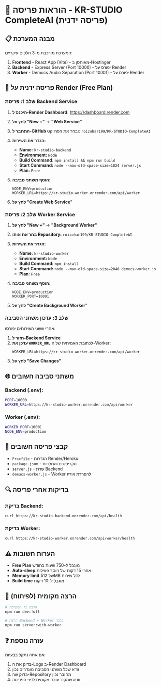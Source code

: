 # 🚀 הוראות פריסה - KR-STUDIO CompleteAI (פריסה ידנית)

## 📋 **מבנה המערכת**

המערכת מורכבת מ-3 חלקים עיקריים:
1. **Frontend** - React App (Vite) - מאוחסן ב-Hostinger
2. **Backend** - Express Server (Port 10000) - יפורס על Render
3. **Worker** - Demucs Audio Separation (Port 10001) - יפורס על Render

## 🔧 **פריסה ידנית על Render (Free Plan)**

### **שלב 1: פריסת Backend Service**

1. **היכנס ל-Render Dashboard:** https://dashboard.render.com
2. **לחץ על "New +"** → **"Web Service"**
3. **התחבר ל-GitHub** ובחר את הפרויקט: `roizohar199/KR-STUDIO-CompleteAI`
4. **הגדר את השירות:**
   - **Name:** `kr-studio-backend`
   - **Environment:** `Node`
   - **Build Command:** `npm install && npm run build`
   - **Start Command:** `node --max-old-space-size=1024 server.js`
   - **Plan:** `Free`

5. **הוסף משתני סביבה:**
   ```
   NODE_ENV=production
   WORKER_URL=https://kr-studio-worker.onrender.com/api/worker
   ```

6. **לחץ על "Create Web Service"**

### **שלב 2: פריסת Worker Service**

1. **לחץ על "New +"** → **"Background Worker"**
2. **בחר את אותו Repository:** `roizohar199/KR-STUDIO-CompleteAI`
3. **הגדר את השירות:**
   - **Name:** `kr-studio-worker`
   - **Environment:** `Node`
   - **Build Command:** `npm install`
   - **Start Command:** `node --max-old-space-size=2048 demucs-worker.js`
   - **Plan:** `Free`

4. **הוסף משתני סביבה:**
   ```
   NODE_ENV=production
   WORKER_PORT=10001
   ```

5. **לחץ על "Create Background Worker"**

### **שלב 3: עדכון משתני הסביבה**

אחרי ששני השירותים יפורסו:

1. **חזור ל-Backend Service**
2. **עדכן את `WORKER_URL`** לכתובת האמיתית של ה-Worker:
   ```
   WORKER_URL=https://kr-studio-worker.onrender.com/api/worker
   ```
3. **לחץ על "Save Changes"**

## 🌐 **משתני סביבה חשובים**

### **Backend (.env):**
```bash
PORT=10000
WORKER_URL=https://kr-studio-worker.onrender.com/api/worker
```

### **Worker (.env):**
```bash
WORKER_PORT=10001
NODE_ENV=production
```

## 📁 **קבצי פריסה חשובים**

- `Procfile` - הגדרות Render/Heroku
- `package.json` - סקריפטים והתלויות
- `server.js` - שרת Backend
- `demucs-worker.js` - Worker להפרדת אודיו

## 🔍 **בדיקות אחרי פריסה**

### **בדיקת Backend:**
```bash
curl https://kr-studio-backend.onrender.com/api/health
```

### **בדיקת Worker:**
```bash
curl https://kr-studio-worker.onrender.com/api/worker/health
```

## ⚠️ **הערות חשובות**

- **Free Plan** מוגבל ל-750 שעות בחודש
- **Auto-sleep** אחרי 15 דקות של חוסר פעילות
- **Memory limit** של 512MB לכל שירות
- **Build time** מוגבל ל-10 דקות

## 🚀 **הרצה מקומית (לפיתוח)**

```bash
# הרצת כל המערכת
npm run dev:full

# הרצת Backend + Worker בלבד
npm run server:with-worker
```

## ❓ **עזרה נוספת**

אם אתה נתקל בבעיות:
1. בדוק את ה-Logs ב-Render Dashboard
2. וודא שכל משתני הסביבה מוגדרים נכון
3. בדוק שה-Repository מחובר נכון
4. וודא שהקוד עובד מקומית לפני הפריסה
